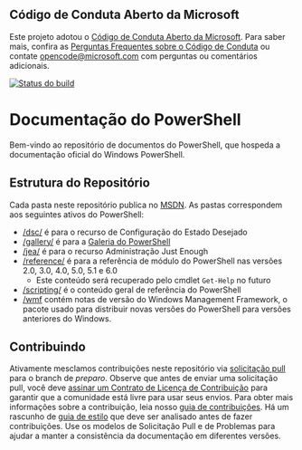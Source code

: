 ## <a name="microsoft-open-source-code-of-conduct"></a>Código de Conduta Aberto da Microsoft

Este projeto adotou o [Código de Conduta Aberto da Microsoft](https://opensource.microsoft.com/codeofconduct/).
Para saber mais, confira as [Perguntas Frequentes sobre o Código de Conduta](https://opensource.microsoft.com/codeofconduct/faq/) ou contate [opencode@microsoft.com](mailto:opencode@microsoft.com) com perguntas ou comentários adicionais.

[![Status do build](https://ci.appveyor.com/api/projects/status/onshefxnc4g4pv87/branch/staging?svg=true)](https://ci.appveyor.com/project/PowerShell/powershell-docs/branch/staging)

# <a name="powershell-documentation"></a>Documentação do PowerShell

Bem-vindo ao repositório de documentos do PowerShell, que hospeda a documentação oficial do Windows PowerShell. 

## <a name="repository-structure"></a>Estrutura do Repositório
Cada pasta neste repositório publica no [MSDN](https://msdn.microsoft.com/en-us/powershell). As pastas correspondem aos seguintes ativos do PowerShell:
* [/dsc/](https://msdn.microsoft.com/en-us/powershell/dsc/) é para o recurso de Configuração do Estado Desejado
* [/gallery/](https://msdn.microsoft.com/powershell/gallery) é para a [Galeria do PowerShell](https://www.powershellgallery.com/)
* [/jea/](https://msdn.microsoft.com/powershell/jea/) é para o recurso Administração Just Enough
* [/reference/](https://msdn.microsoft.com/powershell/reference/) é para a referência de módulo do PowerShell nas versões 2.0, 3.0, 4.0, 5.0, 5.1 e 6.0
  * Este conteúdo será recuperado pelo cmdlet `Get-Help` no futuro
* [/scripting/](https://msdn.microsoft.com/en-us/powershell/scripting/) é o conteúdo geral de referência do PowerShell
* [/wmf](https://msdn.microsoft.com/en-us/powershell/wmf/readme) contém notas de versão do Windows Management Framework, o pacote usado para distribuir novas versões do PowerShell para versões anteriores do Windows. 



## <a name="contributing"></a>Contribuindo

Ativamente mesclamos contribuições neste repositório via [solicitação pull](https://help.github.com/articles/using-pull-requests/) para o branch de *preparo*. Observe que antes de enviar uma solicitação pull, você deve [assinar um Contrato de Licença de Contribuição](https://cla.microsoft.com/) para garantir que a comunidade está livre para usar seus envios.
Para obter mais informações sobre a contribuição, leia nosso [guia de contribuições](CONTRIBUTING.md).
Há um rascunho de [guia de estilo](./style.md) que deve ser analisado antes de fazer contribuições.
Use os modelos de Solicitação Pull e de Problemas para ajudar a manter a consistência da documentação em diferentes versões. 
